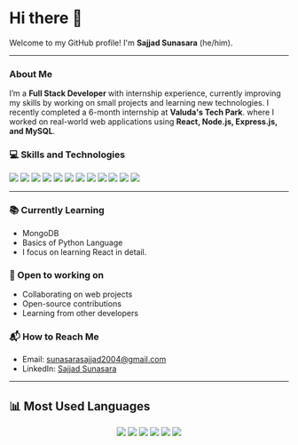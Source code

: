 # Hi there 👋


Welcome to my GitHub profile! I'm **Sajjad Sunasara** (he/him).

---

### About Me




I’m a **Full Stack Developer** with internship experience, currently improving my skills by working on small projects and learning new technologies. I recently completed a 6-month internship at **Valuda's Tech Park**. where I worked on real-world web applications using **React, Node.js, Express.js, and MySQL**.






















### 💻 Skills and Technologies











<div align="left">
  <img src="https://img.shields.io/badge/JAVASCRIPT-F7DF1E?style=for-the-badge&logo=javascript&logoColor=black"/>
  <img src="https://img.shields.io/badge/NODE.JS-339933?style=for-the-badge&logo=nodedotjs&logoColor=white"/>
  <img src="https://img.shields.io/badge/EXPRESS.JS-FFFFFF?style=for-the-badge&logo=express&logoColor=000000"/>
  <img src="https://img.shields.io/badge/REACTJS-20232A?style=for-the-badge&logo=react&logoColor=61DAFB"/>
  <img src="https://img.shields.io/badge/HTML5-E34F26?style=for-the-badge&logo=html5&logoColor=white"/>
  <img src="https://img.shields.io/badge/CSS3-1572B6?style=for-the-badge&logo=css3&logoColor=white"/>
  <img src="https://img.shields.io/badge/TAILWIND%20CSS-38B2AC?style=for-the-badge&logo=tailwind-css&logoColor=white"/>
  <img src="https://img.shields.io/badge/BOOTSTRAP-563D7C?style=for-the-badge&logo=bootstrap&logoColor=white"/>
  <img src="https://img.shields.io/badge/MYSQL-00758F?style=for-the-badge&logo=mysql&logoColor=white"/>
  <img src="https://img.shields.io/badge/POSTMAN-FF6C37?style=for-the-badge&logo=postman&logoColor=white"/>
  <img src="https://img.shields.io/badge/GIT-F05032?style=for-the-badge&logo=git&logoColor=white"/>
  <img src="https://img.shields.io/badge/GITHUB-181717?style=for-the-badge&logo=github&logoColor=white"/>
</div>


          











---

### 📚 Currently Learning





- MongoDB 
- Basics of Python Language
- I focus on learning React in detail.




### 🤝 Open to working on







- Collaborating on web projects
- Open-source contributions
- Learning from other developers






### 📬 How to Reach Me







- Email: sunasarasajjad2004@gmail.com  
- LinkedIn: [Sajjad Sunasara](linkedin.com/in/sajjad-sunasara-a6b997307)  


---























## 📊 Most Used Languages













<p align="center">
  <img src="https://img.shields.io/badge/Express.js-70.90%25-black?style=for-the-badge&logo=express&logoColor=white" />
  <img src="https://img.shields.io/badge/React.js-65.07%25-61DAFB?style=for-the-badge&logo=react&logoColor=white" />
  <img src="https://img.shields.io/badge/MySQL-65.00%25-00758F?style=for-the-badge&logo=mysql&logoColor=white" />
  <img src="https://img.shields.io/badge/CSS3-58.00%25-1572B6?style=for-the-badge&logo=css3&logoColor=white" />
  <img src="https://img.shields.io/badge/Node.js-41.03%25-339933?style=for-the-badge&logo=node.js&logoColor=white" />
  <img src="https://img.shields.io/badge/JavaScript-28.00%25-F7DF1E?style=for-the-badge&logo=javascript&logoColor=black" />
</p>






